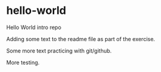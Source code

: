 # hello-world
Hello World intro repo

Adding some text to the readme file as part of the exercise.

Some more text practicing with git/github.

More testing.

